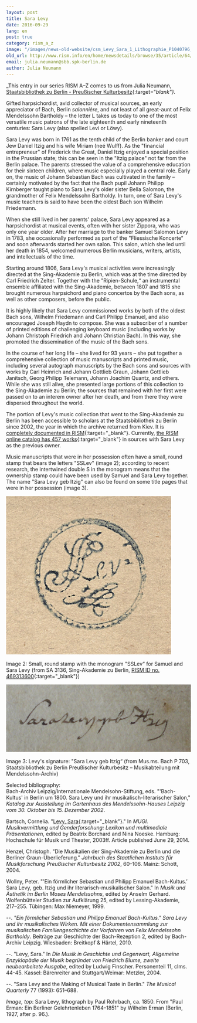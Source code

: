 ```yaml
---
layout: post
title: Sara Levy
date: 2016-09-29
lang: en
post: true
category: rism_a_z
image: "/images/news-old-website/csm_Levy_Sara_1_Lithographie_P1040796_beschn_1d641954c0.jpg"
old_url: http://www.rism.info/en/home/newsdetails/browse/35/article/64/sara-levy.html
email: julia.neumann@sbb.spk-berlin.de
author: Julia Neumann
---
```


_This entry in our series RISM A–Z comes to us from Julia Neumann, [Staatsbibliothek zu Berlin - Preußischer Kulturbesitz](http://staatsbibliothek-berlin.de/die-staatsbibliothek/abteilungen/musik/){:target="_blank"}._

Gifted harpsichordist, avid collector of musical sources, an early appreciator of Bach, Berlin _salonnière_, and not least of all great-aunt of Felix Mendelssohn Bartholdy – the letter L takes us today to one of the most versatile music patrons of the late eighteenth and early nineteenth centuries: Sara Levy (also spelled Levi or Löwy).

Sara Levy was born in 1761 as the tenth child of the Berlin banker and court Jew Daniel Itzig and his wife Miriam (neé Wulff). As the "financial entrepreneur" of Frederick the Great, Daniel Itzig enjoyed a special position in the Prussian state; this can be seen in the "Itzig palace" not far from the Berlin palace. The parents stressed the value of a comprehensive education for their sixteen children, where music especially played a central role. Early on, the music of Johann Sebastian Bach was cultivated in the family – certainly motivated by the fact that the Bach pupil Johann Philipp Kirnberger taught piano to Sara Levy's older sister Bella Salomon, the grandmother of Felix Mendelssohn Bartholdy. In turn, one of Sara Levy's music teachers is said to have been the oldest Bach son Wilhelm Friedemann.

When she still lived in her parents' palace, Sara Levy appeared as a harpsichordist at musical events, often with her sister Zippora, who was only one year older. After her marriage to the banker Samuel Salomon Levy in 1783, she occasionally performed as part of the "Fliessische Koncerte“ and soon afterwards started her own salon. This salon, which she led until her death in 1854, welcomed numerous Berlin musicians, writers, artists, and intellectuals of the time.

Starting around 1806, Sara Levy's musical activities were increasingly directed at the Sing-Akademie zu Berlin, which was at the time directed by Carl Friedrich Zelter. Together with the "Ripien-Schule,“ an instrumental ensemble affiliated with the Sing-Akademie, between 1807 and 1815 she brought numerous harpsichord and piano concertos by the Bach sons, as well as other composers, before the public.

It is highly likely that Sara Levy commissioned works by both of the oldest Bach sons, Wilhelm Friedemann and Carl Philipp Emanuel, and also encouraged Joseph Haydn to compose. She was a subscriber of a number of printed editions of challenging keyboard music (including works by Johann Christoph Friedrich and Johann Christian Bach). In this way, she promoted the dissemination of the music of the Bach sons.

In the course of her long life – she lived for 93 years – she put together a comprehensive collection of music manuscripts and printed music, including several autograph manuscripts by the Bach sons and sources with works by Carl Heinrich and Johann Gottlieb Graun, Johann Gottlieb Janitsch, Georg Philipp Telemann, Johann Joachim Quantz, and others. While she was still alive, she presented large portions of this collection to the Sing-Akademie zu Berlin; the sources that remained with her first were passed on to an interem owner after her death, and from there they were dispersed throughout the world.

The portion of Levy's music collection that went to the Sing-Akademie zu Berlin has been accessible to scholars at the Staatsbibliothek zu Berlin since 2002, the year in which the archive returned from Kiev. It is [completely documented in RISM](/library_collections/2011/05/13/holdings-of-the-berlin-singakademie-cataloged.html){:target="_blank"}. Currently, [the RISM online catalog has 457 works](https://opac.rism.info/search?View=rism&q=sara+levy&Language=en){:target="_blank"} in sources with Sara Levy as the previous owner.

Music manuscripts that were in her possession often have a small, round stamp that bears the letters "SSLev" (image 2); according to recent research, the intertwined double S in the monogram means that the ownership stamp could have been used by Samuel and Sara Levy together. The name "Sara Levy geb Itzig" can also be found on some title pages that were in her possession (image 3).

![Levy ownership stamp](/resources-old-website/news/Levy_Sara_2_besitzstempel.JPG)

Image 2: Small, round stamp with the monogram "SSLev“ for Samuel and Sara Levy (from SA 3136, Sing-Akademie zu Berlin, [RISM ID no. 469313600](https://opac.rism.info/search?id=469313600){:target="_blank"})


![Levy signature](/resources-old-website/news/Levy_Sara_3_Namenszug_P1040802_beschn.JPG)

Image 3: Levy's signature: "Sara Levy geb Itzig“ (from Mus.ms. Bach P 703, Staatsbibliothek zu Berlin Preußischer Kulturbesitz – Musikabteilung mit Mendelssohn-Archiv)


Selected bibliography:  
Bach-Archiv Leipzig/Internationale Mendelsohn-Stiftung, eds. "'Bach-Kultus' in Berlin um 1800. Sara Levy und ihr musikalisch-literarischer Salon," _Katalog zur Ausstellung im Gartenhaus des Mendelssohn-Hauses Leipzig vom 30. Oktober bis 15. Dezember 2002_.

Bartsch, Cornelia. "[Levy, Sara](https://mugi.hfmt-hamburg.de/artikel/Sara_Levy.html){:target="_blank"}." In _MUGI. Musikvermittlung und Genderforschung: Lexikon und multimediale Präsentationen_, edited by Beatrix Borchard and Nina Noeske. Hamburg: Hochschule für Musik und Theater, 2003ff. Article published June 29, 2014.

Henzel, Christoph. "Die Musikalien der Sing-Akademie zu Berlin und die Berliner Graun-Überlieferung." _Jahrbuch des Staatlichen Instituts für Musikforschung Preußischer Kulturbesitz 2002_, 60–106. Mainz: Schott, 2004.

Wollny, Peter. "'Ein förmlicher Sebastian und Philipp Emanuel Bach-Kultus.’ Sara Levy, geb. Itzig und ihr literarisch-musikalischer Salon." In _Musik und Ästhetik im Berlin Moses Mendelssohns_, edited by Anselm Gerhard. Wolfenbütteler Studien zur Aufklärung 25, edited by Lessing-Akademie, 217–255. Tübingen: Max Niemeyer, 1999.

--. _"Ein förmlicher Sebastian und Philipp Emanuel Bach-Kultus." Sara Levy und ihr musikalisches Wirken. Mit einer Dokumentensammlung zur musikalischen Familiengeschichte der Vorfahren von Felix Mendelssohn Bartholdy_. Beiträge zur Geschichte der Bach-Rezeption 2, edited by Bach-Archiv Leipzig. Wiesbaden: Breitkopf & Härtel, 2010.

--. "Levy, Sara." In _Die Musik in Geschichte und Gegenwart, Allgemeine Enzyklopädie der Musik begründet von Friedrich Blume, zweite neubearbeitete Ausgabe_, edited by Ludwig Finscher. Personenteil 11, clms. 44-45. Kassel: Bärenreiter and Stuttgart/Weimar: Metzler, 2004.

--. "Sara Levy and the Making of Musical Taste in Berlin." _The Musical Quarterly_ 77 (1993): 651–688.

_Image, top_: Sara Levy, lithograph by Paul Rohrbach, ca. 1850. From "Paul Erman: Ein Berliner Gelehrtenleben 1764–1851" by Wilhelm Erman (Berlin, 1927, after p. 96.).
